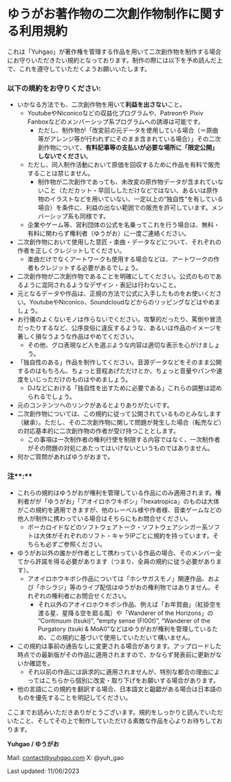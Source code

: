 # ゆうがお著作物の二次創作物制作に関する利用規約

これは「Yuhgao」が著作権を管理する作品を用いて二次創作物を制作する場合にお守りいただきたい規約となっております。制作の際には以下を予め読んだ上で、これを遵守していただくようお願いいたします。

### 以下の規約をお守りください:

- いかなる方法でも、二次創作物を用いて**利益を出さない**こと。
    - YoutubeやNiconicoなどの収益化プログラムや、Patreonや Pixiv Fanboxなどのメンバーシップ系プログラムへの誘導は可能です。
        - ただし、制作物が「改変前の元データを使用している場合（＝原曲等がアレンジ等が行われずにそのまま含まれている場合）」その二次創作物について、**有料記事等の支払いが必要な場所に「限定公開」しないでください**。
    - ただし、同人制作活動において原価を回収するために作品を有料で販売することは禁じません。
        - 制作物が二次創作であっても、未改変の原作物データが含まれていないこと（ただカット・早回ししただけなどではない、あるいは原作物のイラストなどを用いていない、一定以上の“独自性“を有している場合）を条件に、利益の出ない範囲での販売を許可しています。メンバーシップ系も同様です。
    - 企業やゲーム等、営利団体の公式を名乗ってこれを行う場合は、無料・有料に関わらず権利者（ゆうがお）に一度ご連絡ください。
- 二次創作物において使用した意匠・楽曲・データなどについて、それぞれの作者を正しくクレジットしてください。
    - 楽曲だけでなくアートワークも使用する場合などは、アートワークの作者もクレジットする必要があるでしょう。
- 二次創作物が二次創作物であることを明確にしてください。公式のものであるように混同されるようなデザイン・表記は行わないこと。
- 元となるデータや作品は、正規の方法で公式に入手したものをお使いください。YoutubeやNiconico、Soundcloudなどからのリッピングなどはやめましょう。
- お行儀のよくないモノは作らないでください。攻撃的だったり、罵倒や冒涜だったりするなど、公序良俗に違反するような、あるいは作品のイメージを著しく損なうような作品はやめてください。
    - その他、グロ表現など人を選ぶような内容は適切な表示を心がけましょう。
- 「独自性のある」作品を制作してください。音源データなどをそのまま公開するのはもちろん、ちょっと音程あげただけとか、ちょっと音量やパンや速度をいじっただけのものはやめましょう。
    - DJなどにおける「独自性を出すために必要である」これらの調整は認められるでしょう。
- 元のコンテンツへのリンクがあるとよりありがたいです。
- 二次創作物については、この規約に従って公開されているものとみなします（継承）。ただし、その二次創作物に関して問題が発生した場合（転売など）の対応基本的に二次創作物の作者が受け持つこととします。
    - この事項は一次制作者の権利行使を制限する内容ではなく、一次制作者がその問題の対処にあたってはいけないというものではありません。
- 何かご質問があればゆうがおまで。

### 注**:**

- これらの規約はゆうがおが権利を管理している作品にのみ適用されます。権利者がが「ゆうがお」「アオイロホウキボシ」「hexatropica」のものは大体がこの規約を適用できますが、他のレーベル様や作者様、音楽ゲームなどの他人が制作に携わっている場合はそちらにもお問合せください。
    - ボーカロイドなどのソフトウェアトーク・ソフトウェアシンガー系ソフトは大体がそれぞれのソフト・キャラIPごとに規約を持っています。そちらも必ずご参照ください。
- ゆうがお以外の誰かが作者として携わっている作品の場合、そのメンバー全てから許諾を得る必要があります（つまり、全員の規約に従う必要があります）。
    - アオイロホウキボシ作品については「ホシサガスモノ」関連作品、および「ホシラジ」等のライブ配信はゆうがおの権利物ではありません。それぞれの権利者にお問合せください。
        - それ以外のアオイロホウキボシ作品、例えば「お年賀曲」（紅掛空を渡る星、星降る空を廻る風）や「Wanderer of the Horizons」の “Continuum (tsuki)”, “empty sense (Fl00t)”, “Wanderer of the Purgatory (tsuki & MoAI)”などはゆうがおが権利を管理しているため、この規約に基づいて使用していただいて構いません。
- この規約は事前の通告なしに変更される場合があります。アップロードした時点での最新版がその作品に適用されますので、かならず発表前に更新がないか確認を。
    - それ以前の作品には訴求的に適用されませんが、特別な都合の理由によってはこちらから個別に改変・取り下げをお願いする場合があります。
- 他の言語にこの規約を翻訳する場合、日本語文と齟齬がある場合は日本語のものを優先することを明記してください。

ここまでお読みいただきありがとうございます。規約をしっかりと読んでいただいたこと、そしてその上で制作していただける素敵な作品を心よりお待ちしております。

**Yuhgao / ゆうがお**

Mail: contact@yuhgao.com
X: @yuh_gao

Last updated: 11/06/2023